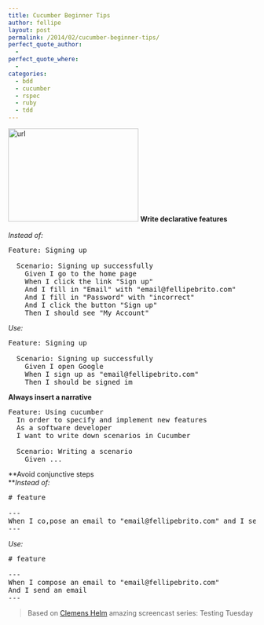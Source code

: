 ```yaml
---
title: Cucumber Beginner Tips
author: fellipe
layout: post
permalink: /2014/02/cucumber-beginner-tips/
perfect_quote_author:
  - 
perfect_quote_where:
  - 
categories:
  - bdd
  - cucumber
  - rspec
  - ruby
  - tdd
---
```

[<img class="aligncenter size-full wp-image-63" alt="url" src="http://code.fellipebrito.com/wp-content/uploads/2014/02/url.jpg" width="265" height="190" />][1]<span style="line-height: 1.5;"> </span>**Write declarative features**

*Instead of:*

<pre class="lang:sh decode:true" title="Wrong way to write features">Feature: Signing up

  Scenario: Signing up successfully
    Given I go to the home page
    When I click the link "Sign up"
    And I fill in "Email" with "email@fellipebrito.com"
    And I fill in "Password" with "incorrect"
    And I click the button "Sign up"
    Then I should see "My Account"</pre>

*Use:*

<pre class="lang:sh decode:true" title="Write declarative features">Feature: Signing up

  Scenario: Signing up successfully
    Given I open Google
    When I sign up as "email@fellipebrito.com"
    Then I should be signed im</pre>

**Always insert a narrative**

<pre class="lang:sh decode:true" title="Always insert a narrative">Feature: Using cucumber
  In order to specify and implement new features
  As a software developer
  I want to write down scenarios in Cucumber

  Scenario: Writing a scenario
    Given ...</pre>

**Avoid conjunctive steps  
***Instead of:*

<pre class="lang:sh decode:true" title="Conjunctive Steps"># feature

---
When I co,pose an email to "email@fellipebrito.com" and I send it
---</pre>

*Use:*

<pre class="lang:sh decode:true" title="Avoiding conjunctive steps"># feature

---
When I compose an email to "email@fellipebrito.com"
And I send an email
---</pre>

> Based on <a href="https://twitter.com/clemenshelm" target="_blank">Clemens Helm</a> amazing screencast series: Testing Tuesday

 [1]: http://code.fellipebrito.com/wp-content/uploads/2014/02/url.jpg